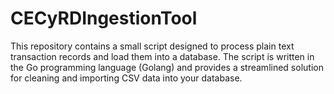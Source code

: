 # CECyRDIngestionTool
This repository contains a small script designed to process plain text transaction records and load them into a database. The script is written in the Go programming language (Golang) and provides a streamlined solution for cleaning and importing CSV data into your database.
